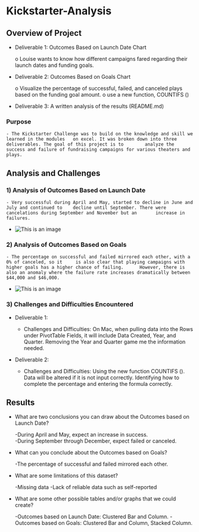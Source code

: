 # Kickstarter-Analysis
## Overview of Project

-	Deliverable 1: Outcomes Based on Launch Date Chart

	o Louise wants to know how different campaigns fared regarding their launch dates and funding goals.

-	Deliverable 2: Outcomes Based on Goals Chart

	o Visualize the percentage of successful, failed, and canceled plays based on the funding goal amount. 
	o use a new function, COUNTIFS ()

-	Deliverable 3: A written analysis of the results (README.md)

### Purpose 

	- The Kickstarter Challenge was to build on the knowledge and skill we learned in the modules 	on excel. It was broken down into three deliverables. The goal of this project is to 		analyze the success and failure of fundraising campaigns for various theaters and 		plays.

## Analysis and Challenges

### 1) Analysis of Outcomes Based on Launch Date

	- Very successful during April and May, started to decline in June and July and continued to 	decline until September. There were cancelations during September and November but an 		increase in failures. 

-	![This is an image](https://github.com/Wrancher123/Kickstarter-Analysis/blob/main/Rosources/Outcomes_vs_Goals.png)


### 2) Analysis of Outcomes Based on Goals
	
	- The percentage on successful and failed mirrored each other, with a 0% of canceled, so it 	is also clear that playing campaigns with higher goals has a higher chance of failing. 		However, there is also an anomaly where the failure rate increases dramatically between 	$44,000 and $46,000.
 
-	![This is an image](https://github.com/Wrancher123/Kickstarter-Analysis/blob/main/Rosources/Theater_Outcomes_vs_Launch.png)


### 3) Challenges and Difficulties Encountered

-	Deliverable 1:

	* Challenges and Difficulties: On Mac, when pulling data into the Rows under PivotTable 	Fields, it will include Data Created, Year, and Quarter. Removing the Year and Quarter game 	me the information needed.

-	Deliverable 2:

	* Challenges and Difficulties: Using the new function COUNTIFS (). Data will be altered if it 	is not input correctly. Identifying how to complete the percentage and entering the formula 	correctly.  

## Results

- What are two conclusions you can draw about the Outcomes based on Launch Date?

	-During April and May, expect an increase in success. 	
	-During September through December, expect failed or canceled.

- What can you conclude about the Outcomes based on Goals?
	
	-The percentage of successful and failed mirrored each other. 

- What are some limitations of this dataset?

	-Missing data
	-Lack of reliable data such as self-reported

- What are some other possible tables and/or graphs that we could create? 

	-Outcomes based on Launch Date: Clustered Bar and Column.
	-Outcomes based on Goals: Clustered Bar and Column, Stacked Column.

